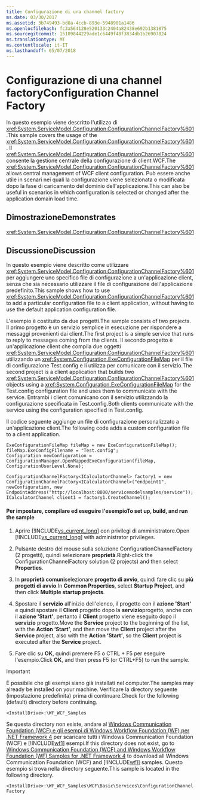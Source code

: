 ```yaml
---
title: Configurazione di una channel factory
ms.date: 03/30/2017
ms.assetid: 3b749493-bd8a-4ccb-893e-5948901a1486
ms.openlocfilehash: fc3a564128e520133c2404a82438e692b1381875
ms.sourcegitcommit: 15109844229ade1c6449f48f3834db1b26907824
ms.translationtype: MT
ms.contentlocale: it-IT
ms.lasthandoff: 05/07/2018
---
```

# <a name="configuration-channel-factory"></a><span data-ttu-id="69770-102">Configurazione di una channel factory</span><span class="sxs-lookup"><span data-stu-id="69770-102">Configuration Channel Factory</span></span>
<span data-ttu-id="69770-103">In questo esempio viene descritto l'utilizzo di <xref:System.ServiceModel.Configuration.ConfigurationChannelFactory%601>.</span><span class="sxs-lookup"><span data-stu-id="69770-103">This sample covers the usage of the <xref:System.ServiceModel.Configuration.ConfigurationChannelFactory%601>.</span></span> <span data-ttu-id="69770-104">Il <xref:System.ServiceModel.Configuration.ConfigurationChannelFactory%601> consente la gestione centrale della configurazione di client WCF.</span><span class="sxs-lookup"><span data-stu-id="69770-104">The <xref:System.ServiceModel.Configuration.ConfigurationChannelFactory%601> allows central management of WCF client configuration.</span></span> <span data-ttu-id="69770-105">Può essere anche utile in scenari nei quali la configurazione viene selezionata o modificata dopo la fase di caricamento del dominio dell'applicazione.</span><span class="sxs-lookup"><span data-stu-id="69770-105">This can also be useful in scenarios in which configuration is selected or changed after the application domain load time.</span></span>  
  
## <a name="demonstrates"></a><span data-ttu-id="69770-106">Dimostrazione</span><span class="sxs-lookup"><span data-stu-id="69770-106">Demonstrates</span></span>  
 <xref:System.ServiceModel.Configuration.ConfigurationChannelFactory%601>  
  
## <a name="discussion"></a><span data-ttu-id="69770-107">Discussione</span><span class="sxs-lookup"><span data-stu-id="69770-107">Discussion</span></span>  
 <span data-ttu-id="69770-108">In questo esempio viene descritto come utilizzare <xref:System.ServiceModel.Configuration.ConfigurationChannelFactory%601> per aggiungere uno specifico file di configurazione a un'applicazione client, senza che sia necessario utilizzare il file di configurazione dell'applicazione predefinito.</span><span class="sxs-lookup"><span data-stu-id="69770-108">This sample shows how to use <xref:System.ServiceModel.Configuration.ConfigurationChannelFactory%601> to add a particular configuration file to a client application, without having to use the default application configuration file.</span></span>  
  
 <span data-ttu-id="69770-109">L'esempio è costituito da due progetti.</span><span class="sxs-lookup"><span data-stu-id="69770-109">The sample consists of two projects.</span></span> <span data-ttu-id="69770-110">Il primo progetto è un servizio semplice in esecuzione per rispondere a messaggi provenienti dai client.</span><span class="sxs-lookup"><span data-stu-id="69770-110">The first project is a simple service that runs to reply to messages coming from the clients.</span></span> <span data-ttu-id="69770-111">Il secondo progetto è un'applicazione client che compila due oggetti <xref:System.ServiceModel.Configuration.ConfigurationChannelFactory%601> utilizzando un <xref:System.Configuration.ExeConfigurationFileMap> per il file di configurazione Test.config e li utilizza per comunicare con il servizio.</span><span class="sxs-lookup"><span data-stu-id="69770-111">The second project is a client application that builds two <xref:System.ServiceModel.Configuration.ConfigurationChannelFactory%601> objects using a <xref:System.Configuration.ExeConfigurationFileMap> for the Test.config configuration file and uses them to communicate with the service.</span></span> <span data-ttu-id="69770-112">Entrambi i client comunicano con il servizio utilizzando la configurazione specificata in Test.config.</span><span class="sxs-lookup"><span data-stu-id="69770-112">Both clients communicate with the service using the configuration specified in Test.config.</span></span>  
  
 <span data-ttu-id="69770-113">Il codice seguente aggiunge un file di configurazione personalizzato a un'applicazione client.</span><span class="sxs-lookup"><span data-stu-id="69770-113">The following code adds a custom configuration file to a client application.</span></span>  
  
```  
ExeConfigurationFileMap fileMap = new ExeConfigurationFileMap();  
fileMap.ExeConfigFilename = "Test.config";  
Configuration newConfiguration = ConfigurationManager.OpenMappedExeConfiguration(fileMap, ConfigurationUserLevel.None);  
  
ConfigurationChannelFactory<ICalculatorChannel> factory1 = new ConfigurationChannelFactory<ICalculatorChannel>("endpoint1", newConfiguration, new EndpointAddress("http://localhost:8000/servicemodelsamples/service"));  
ICalculatorChannel client1 = factory1.CreateChannel();  
```  
  
#### <a name="to-set-up-build-and-run-the-sample"></a><span data-ttu-id="69770-114">Per impostare, compilare ed eseguire l'esempio</span><span class="sxs-lookup"><span data-stu-id="69770-114">To set up, build, and run the sample</span></span>  
  
1.  <span data-ttu-id="69770-115">Aprire [!INCLUDE[vs_current_long](../../../../includes/vs-current-long-md.md)] con privilegi di amministratore.</span><span class="sxs-lookup"><span data-stu-id="69770-115">Open [!INCLUDE[vs_current_long](../../../../includes/vs-current-long-md.md)] with administrator privileges.</span></span>  
  
2.  <span data-ttu-id="69770-116">Pulsante destro del mouse sulla soluzione ConfigurationChannelFactory (2 progetti), quindi selezionare **proprietà**.</span><span class="sxs-lookup"><span data-stu-id="69770-116">Right-click the ConfigurationChannelFactory solution (2 projects) and then select **Properties**.</span></span>  
  
3.  <span data-ttu-id="69770-117">In **proprietà comuni**selezionare **progetto di avvio**, quindi fare clic su **più progetti di avvio**.</span><span class="sxs-lookup"><span data-stu-id="69770-117">In **Common Properties**, select **Startup Project**, and then click **Multiple startup projects**.</span></span>  
  
4.  <span data-ttu-id="69770-118">Spostare il **servizio** all'inizio dell'elenco, il progetto con il **azione 'Start'** e quindi spostare il **Client** progetto dopo la **servizio**progetto, anche con il **azione 'Start'**, pertanto il **Client** progetto viene eseguito dopo il **servizio** progetto.</span><span class="sxs-lookup"><span data-stu-id="69770-118">Move the **Service** project to the beginning of the list, with the **Action ‘Start’**, and then move the **Client** project after the **Service** project, also with the **Action ‘Start’**, so the **Client** project is executed after the **Service** project.</span></span>  
  
5.  <span data-ttu-id="69770-119">Fare clic su **OK**, quindi premere F5 o CTRL + F5 per eseguire l'esempio.</span><span class="sxs-lookup"><span data-stu-id="69770-119">Click **OK**, and then press F5 (or CTRL+F5) to run the sample.</span></span>  
  
> [!IMPORTANT]
>  <span data-ttu-id="69770-120">È possibile che gli esempi siano già installati nel computer.</span><span class="sxs-lookup"><span data-stu-id="69770-120">The samples may already be installed on your machine.</span></span> <span data-ttu-id="69770-121">Verificare la directory seguente (impostazione predefinita) prima di continuare.</span><span class="sxs-lookup"><span data-stu-id="69770-121">Check for the following (default) directory before continuing.</span></span>  
>   
>  `<InstallDrive>:\WF_WCF_Samples`  
>   
>  <span data-ttu-id="69770-122">Se questa directory non esiste, andare al [Windows Communication Foundation (WCF) e gli esempi di Windows Workflow Foundation (WF) per .NET Framework 4](http://go.microsoft.com/fwlink/?LinkId=150780) per scaricare tutti i Windows Communication Foundation (WCF) e [!INCLUDE[wf1](../../../../includes/wf1-md.md)] esempi.</span><span class="sxs-lookup"><span data-stu-id="69770-122">If this directory does not exist, go to [Windows Communication Foundation (WCF) and Windows Workflow Foundation (WF) Samples for .NET Framework 4](http://go.microsoft.com/fwlink/?LinkId=150780) to download all Windows Communication Foundation (WCF) and [!INCLUDE[wf1](../../../../includes/wf1-md.md)] samples.</span></span> <span data-ttu-id="69770-123">Questo esempio si trova nella directory seguente.</span><span class="sxs-lookup"><span data-stu-id="69770-123">This sample is located in the following directory.</span></span>  
>   
>  `<InstallDrive>:\WF_WCF_Samples\WCF\Basic\Services\ConfigurationChannelFactory`
